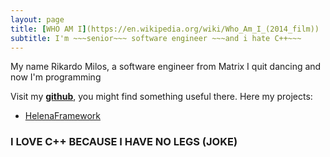 ```yaml
---
layout: page
title: [WHO AM I](https://en.wikipedia.org/wiki/Who_Am_I_(2014_film))
subtitle: I'm ~~~senior~~~ software engineer ~~~and i hate C++~~~
---
```


My name Rikardo Milos, a software engineer from Matrix
I quit dancing and now I'm programming

Visit my [**github**](www.github.com/NIKEA-SOFT), you might find something useful there.
Here my projects:
* [HelenaFramework](www.github.com/NIKEA-SOFT/HelenaFramework)

### I LOVE C++ BECAUSE I HAVE NO LEGS (JOKE)